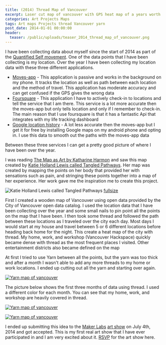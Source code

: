 ```yaml
---
title: (2014) Thread Map of Vancouver 
excerpt: Laser cut map of vancouver with GPS heat map of a years worth of travel.
categories: Art Projects Maps
tags: Art maps Projects thread Vancouver yarn
post_date: 2014-01-01 00:00:00
header:
  teaser: /public/uploads/teaser_2014_thread_map_of_vancouver.png
---
```


I have been collecting data about myself since the start of 2014 as part of the [Quantified Self movement](http://en.wikipedia.org/wiki/Quantified_Self). One of the data points that I have been collecting is my location. Over the year I have been collecting my location data with these three different applications.

- [Moves-app](http://www.moves-app.com/) - This application is passive and works in the background on my phone. It tracks the location as well as path between each location and the method of travel. This application has moderate accuracy and can get confused if the GPS gives the wrong data
- [Foursquare](https://foursquare.com/) - This application I have to actively check-in to locations and tell the service that I am there. This service is a lot more accurate then the moves-app but only tells location and only if I remember to check-in. The main reason that I use foursquare is that it has a fantastic Api that integrates with my life tracking dashboard
- [Google location history](https://maps.google.com/locationhistory/b/0) - A lot less accurate then the moves-app but I get it for free by installing Google maps on my android phone and opting in. I use this data to smooth out the paths with the moves-app data

Between these three services I can get a pretty good picture of where I have been over the year.

I was reading [The Map as Art by Katharine Harmon](http://www.amazon.ca/The-Map-Art-Contemporary-Cartography/dp/1568989725) and saw this map created by [Katie Holland Lewis called Tangled Pathways](http://katiehollandlewis.com/portfolio/tangled-pathways/#3). Her map was created by mapping the points on her body that provided her with sensations such as pain, and stringing these points together into a map of her experience. Her work gave me the inspiration me to create this project.

![Katie Holland Lewis called Tangled Pathways](/public/uploads/2014/06/img3-300x200.jpg "Katie Holland Lewis called Tangled Pathways")
[fullsize](/public/uploads/2014/06/img3.jpg)

First I created a wooden map of Vancouver using open data provided by the City of Vancouver open data catalog. I used the location data that I have been collecting over the year and some small nails to pin point all the points on the map that I have been. I then took some thread and followed the path between these locations as I traveled over the city each day. Most days I would start at my house and travel between 5 or 6 different locations before heading back home for the night. This create a heat map of the city with thread. My home, work, and workshop (Vancouver Hackspace) quickly became dense with thread as the most frequent places I visited. Other entertainment districts also became defined on the map

At first I tried to use Yarn between all the points, but the yarn was too thick and after a month I wasn't able to add any more threads to my home or work locations. I ended up cutting out all the yarn and starting over again.

[![Yarn map of vancouver](/public/uploads/2014/06/img3-300x200.jpg "Yarn map of vancouver")](/public/uploads/2014/06/IMG_20140623_165934.jpg)

The picture below shows the first three months of data using thread. I used a different color for each month. You can see that my home, work, and workshop are heavily covered in thread.

[![Yarn map of vancouver](/public/uploads/2014/06/IMG_20140623_215023-300x225.jpg "Yarn map of vancouver")](/public/uploads/2014/06/IMG_20140623_215023.jpg)

[![Yarn map of vancouver](/public/uploads/2014/06/IMG_20140623_215050-300x224.jpg "Yarn map of vancouver")](/public/uploads/2014/06/IMG_20140623_215050.jpg)

I ended up submitting this idea to the [Maker Labs](http://www.makerlabs.ca/) [art show](https://www.picatic.com/MakerLabsOpening) on July 4th, 2014 and got accepted. This is my first real art show that I have ever participated in and I am very excited about it. [RSVP](https://www.picatic.com/MakerLabsOpening) for the art show here.

